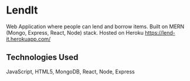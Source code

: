 # LendIt
Web Application where people can lend and borrow items. Built on MERN (Mongo, Express, React, Node) stack. Hosted on Heroku https://lend-it.herokuapp.com/ 

## Technologies Used
JavaScript, HTML5, MongoDB, React, Node, Express

